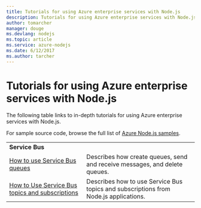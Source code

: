 ```yaml
---
title: Tutorials for using Azure enterprise services with Node.js
description: Tutorials for using Azure enterprise services with Node.js.
author: tomarcher
manager: douge
ms.devlang: nodejs
ms.topic: article
ms.service: azure-nodejs
ms.date: 6/12/2017
ms.author: tarcher
---
```


# Tutorials for using Azure enterprise services with Node.js

The following table links to in-depth tutorials for using Azure enterprise services with Node.js.

For sample source code, browse the full list of [Azure Node.js samples](https://azure.microsoft.com/resources/samples/?term=nodejs).

| | |
|---|---|
| **Service Bus** ||
| [How to use Service Bus queues](../service-bus-messaging/service-bus-nodejs-how-to-use-queues.md?toc=/azure/node/toc.json&bc=/azure/node/toc.json) | Describes how create queues, send and receive messages, and delete queues. |
| [How to Use Service Bus topics and subscriptions](../service-bus-messaging/service-bus-nodejs-how-to-use-topics-subscriptions.md?toc=/azure/node/toc.json&bc=/azure/node/toc.json) | Describes how to use Service Bus topics and subscriptions from Node.js applications. |

